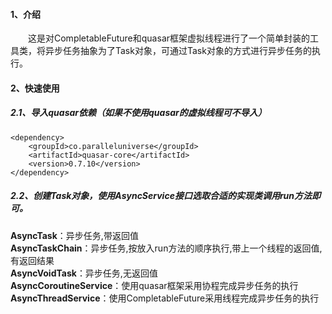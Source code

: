#### 1、介绍
&emsp;&emsp;这是对CompletableFuture和quasar框架虚拟线程进行了一个简单封装的工具类，将异步任务抽象为了Task对象，可通过Task对象的方式进行异步任务的执行。
#### 2、快速使用
##### 2.1、导入quasar依赖（如果不使用quasar的虚拟线程可不导入）
```
<dependency>
    <groupId>co.paralleluniverse</groupId>
    <artifactId>quasar-core</artifactId>
    <version>0.7.10</version>
</dependency>
```
##### 2.2、创建Task对象，使用AsyncService接口选取合适的实现类调用run方法即可。
**AsyncTask**：异步任务,带返回值  
**AsyncTaskChain**：异步任务,按放入run方法的顺序执行,带上一个线程的返回值,有返回结果  
**AsyncVoidTask**：异步任务,无返回值  
**AsyncCoroutineService**：使用quasar框架采用协程完成异步任务的执行  
**AsyncThreadService**：使用CompletableFuture采用线程完成异步任务的执行
